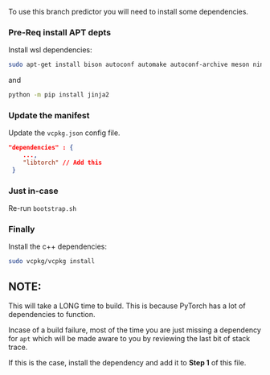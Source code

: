 To use this branch predictor you will need to install some dependencies. 

### Pre-Req install APT depts
Install wsl dependencies: 
```bash
sudo apt-get install bison autoconf automake autoconf-archive meson ninja-build libx11-dev libxft-dev libxext-dev libtool pkg-config liblz4-dev liblzma-dev libzstd-dev libarchive-dev libxtst-dev libxrandr-dev
```

and
```bash
python -m pip install jinja2
```


### Update the manifest
Update the `vcpkg.json` config file. 

```json
"dependencies" : {
    ...,
    "libtorch" // Add this
 }
```

### Just in-case
Re-run `bootstrap.sh`

### Finally
Install the c++ dependencies:

```bash
sudo vcpkg/vcpkg install
```

## __NOTE:__
This will take a LONG time to build. This is because PyTorch has a lot of dependencies to function.

Incase of a build failure, most of the time you are just missing a dependency for `apt` which will be made aware to you by reviewing the last bit of stack trace. 

If this is the case, install the dependency and add it to __Step 1__ of this file.  